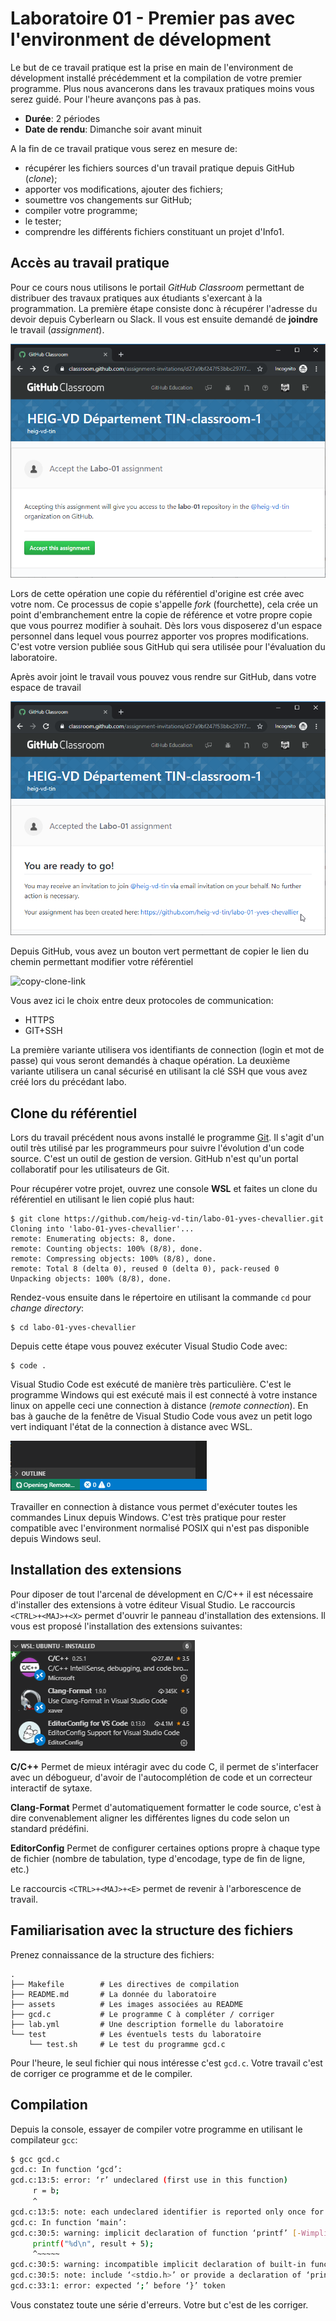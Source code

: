 # Laboratoire 01 - Premier pas avec l'environment de dévelopment

Le but de ce travail pratique est la prise en main de l'environment de dévelopment installé précédemment et la compilation de votre premier programme. Plus nous avancerons dans les travaux pratiques moins vous serez guidé. Pour l'heure avançons pas à pas.

- **Durée**: 2 périodes
- **Date de rendu**: Dimanche soir avant minuit

A la fin de ce travail pratique vous serez en mesure de:

- récupérer les fichiers sources d'un travail pratique depuis GitHub (*clone*);
- apporter vos modifications, ajouter des fichiers;
- soumettre vos changements sur GitHub;
- compiler votre programme;
- le tester;
- comprendre les différents fichiers constituant un projet d'Info1.

## Accès au travail pratique

Pour ce cours nous utilisons le portail *GitHub Classroom* permettant de distribuer des travaux pratiques aux étudiants s'exercant à la programmation. La première étape consiste donc à récupérer l'adresse du devoir depuis Cyberlearn ou Slack. Il vous est ensuite demandé de **joindre** le travail (*assignment*).

![accept-this-assignment](assets/accept-this-assignment.png)

Lors de cette opération une copie du référentiel d'origine est crée avec votre nom. Ce processus de copie s'appelle *fork* (fourchette), cela crée un point d'embranchement entre la copie de référence et votre propre copie que vous pourrez modifier à souhait. Dès lors vous disposerez d'un espace personnel dans lequel vous pourrez apporter vos propres modifications. C'est votre version publiée sous GitHub qui sera utilisée pour l'évaluation du laboratoire.

Après avoir joint le travail vous pouvez vous rendre sur GitHub, dans votre espace de travail

![you-are-ready-to-go](assets/you-are-ready-to-go.png)

Depuis GitHub, vous avez un bouton vert permettant de copier le lien du chemin permettant modifier votre référentiel

![copy-clone-link](copy-clone-link.png)

Vous avez ici le choix entre deux protocoles de communication:

- HTTPS
- GIT+SSH

La première variante utilisera vos identifiants de connection (login et mot de passe) qui vous seront demandés à chaque opération. La deuxième variante utilisera un canal sécurisé en utilisant la clé SSH que vous avez créé lors du précédant labo.

## Clone du référentiel

Lors du travail précédent nous avons installé le programme [Git](https://git-scm.com/docs/git-clone/fr). Il s'agit d'un outil très utilisé par les programmeurs pour suivre l'évolution d'un code source. C'est un outil de gestion de version. GitHub n'est qu'un portal collaboratif pour les utilisateurs de Git.

Pour récupérer votre projet, ouvrez une console **WSL** et faites un clone du référentiel en utilisant le lien copié plus haut:

```console
$ git clone https://github.com/heig-vd-tin/labo-01-yves-chevallier.git
Cloning into 'labo-01-yves-chevallier'...
remote: Enumerating objects: 8, done.
remote: Counting objects: 100% (8/8), done.
remote: Compressing objects: 100% (8/8), done.
remote: Total 8 (delta 0), reused 0 (delta 0), pack-reused 0
Unpacking objects: 100% (8/8), done.
```

Rendez-vous ensuite dans le répertoire en utilisant la commande `cd` pour *change directory*:

```console
$ cd labo-01-yves-chevallier
```

Depuis cette étape vous pouvez exécuter Visual Studio Code avec:

```console
$ code .
```

Visual Studio Code est exécuté de manière très particulière. C'est le programme Windows qui est exécuté mais il est connecté à votre instance linux on appelle ceci une connection à distance (*remote connection*). En bas à gauche de la fenêtre de Visual Studio Code vous avez un petit logo vert indiquant l'état de la connection à distance avec WSL.

![open-remote](assets/open-remote.png)

Travailler en connection à distance vous permet d'exécuter toutes les commandes Linux depuis Windows. C'est très pratique pour rester compatible avec l'environment normalisé POSIX qui n'est pas disponible depuis Windows seul.

## Installation des extensions

Pour diposer de tout l'arcenal de dévelopment en C/C++ il est nécessaire d'installer des extensions à votre éditeur Visual Studio. Le raccourcis `<CTRL>+<MAJ>+<X>` permet d'ouvrir le panneau d'installation des extensions. Il vous est proposé l'installation des extensions suivantes:

![extensions](assets/extensions.png)

**C/C++** Permet de mieux intéragir avec du code C, il permet de s'interfacer avec un débogueur, d'avoir de l'autocomplétion de code et un correcteur interactif de sytaxe.

**Clang-Format** Permet d'automatiquement formatter le code source, c'est à dire convenablement aligner les différentes lignes du code selon un standard prédéfini.

**EditorConfig** Permet de configurer certaines options propre à chaque type de fichier (nombre de tabulation, type d'encodage, type de fin de ligne, etc.)

Le raccourcis `<CTRL>+<MAJ>+<E>` permet de revenir à l'arborescence de travail.

## Familiarisation avec la structure des fichiers

Prenez connaissance de la structure des fichiers:

```text
.
├── Makefile        # Les directives de compilation
├── README.md       # La donnée du laboratoire
├── assets          # Les images associées au README
├── gcd.c           # Le programme C à compléter / corriger
├── lab.yml         # Une description formelle du laboratoire
└── test            # Les éventuels tests du laboratoire
    └── test.sh     # Le test du programme gcd.c
```

Pour l'heure, le seul fichier qui nous intéresse c'est `gcd.c`. Votre travail c'est de corriger ce programme et de le compiler.

## Compilation

Depuis la console, essayer de compiler votre programme en utilisant le compilateur `gcc`:

```bash
$ gcc gcd.c
gcd.c: In function ‘gcd’:
gcd.c:13:5: error: ‘r’ undeclared (first use in this function)
     r = b;
     ^
gcd.c:13:5: note: each undeclared identifier is reported only once for each function it appears in
gcd.c: In function ‘main’:
gcd.c:30:5: warning: implicit declaration of function ‘printf’ [-Wimplicit-function-declaration]
     printf("%d\n", result + 5);
     ^~~~~~
gcd.c:30:5: warning: incompatible implicit declaration of built-in function ‘printf’
gcd.c:30:5: note: include ‘<stdio.h>’ or provide a declaration of ‘printf’
gcd.c:33:1: error: expected ‘;’ before ‘}’ token
```

Vous constatez toute une série d'erreurs. Votre but c'est de les corriger.
